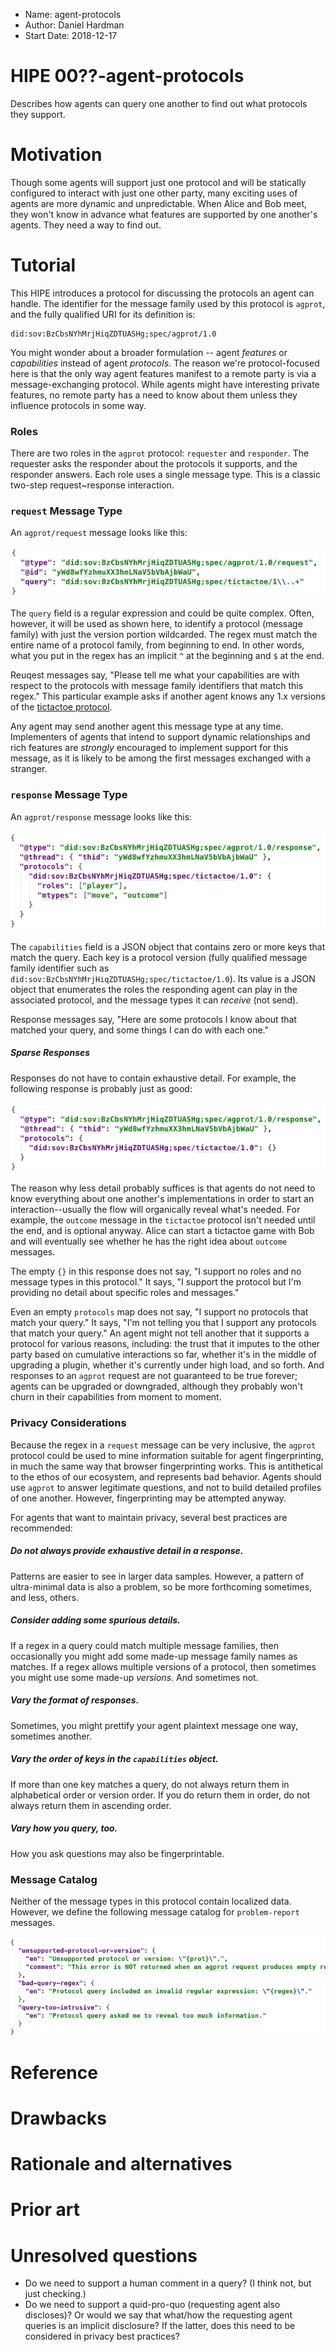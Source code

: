 - Name: agent-protocols
- Author: Daniel Hardman
- Start Date: 2018-12-17

# HIPE 00??-agent-protocols
[summary]: #summary

Describes how agents can query one another to find out what protocols
they support.

# Motivation
[motivation]: #motivation

Though some agents will support just one protocol and will be
statically configured to interact with just one other party, many
exciting uses of agents are more dynamic and unpredictable. When
Alice and Bob meet, they won't know in advance what features are
supported by one another's agents. They need a way to find out.

# Tutorial
[tutorial]: #tutorial

This HIPE introduces a protocol for discussing the protocols an agent
can handle. The identifier for the message family used by this protocol is
`agprot`, and the fully qualified URI for its definition is:

    did:sov:BzCbsNYhMrjHiqZDTUASHg;spec/agprot/1.0
    
You might wonder about a broader formulation -- agent *features* or
*capabilities* instead of agent *protocols*. The reason we're protocol-focused
here is that the only way agent features manifest to a remote party is via a
message-exchanging protocol. While agents might have interesting private
features, no remote party has a need to know about them unless they influence
protocols in some way.

### Roles

There are two roles in the `agprot` protocol: `requester` and
`responder`. The requester asks the responder about the protocols it
 supports, and the responder answers. Each role uses a single message type.
This is a classic two-step request~response interaction.

### `request` Message Type

An `agprot/request` message looks like this:

[![request](request.png)](request.json)

The `query` field is a regular expression and could be quite complex.
Often, however, it will be used as shown here, to identify a protocol
(message family) with just the version portion wildcarded. The regex
must match the entire name of a protocol family, from beginning to end.
In other words, what you put in the regex has an implicit `^` at the
beginning and `$` at the end.

Reuqest messages say, "Please tell me what your capabilities are with
respect to the protocols with message family identifiers that match this
regex." This particular example asks if another agent knows any 1.x
versions of the [tictactoe protocol](x).

Any agent may send another agent this message type at any time.
Implementers of agents that intend to support dynamic relationships
and rich features are *strongly* encouraged to implement support
for this message, as it is likely to be among the first messages
exchanged with a stranger.

### `response` Message Type

An `agprot/response` message looks like this:

[![response](response.png)](response.json)

The `capabilities` field is a JSON object that contains zero or more keys that
match the query. Each key is a protocol version (fully qualified message
family identifier such as `did:sov:BzCbsNYhMrjHiqZDTUASHg;spec/tictactoe/1.0`).
Its value is a JSON object that enumerates the roles the responding agent
can play in the associated protocol, and the message types it can *receive*
(not send).

Response messages say, "Here are some protocols I know about that matched
your query, and some things I can do with each one."

##### Sparse Responses

Responses do not have to contain exhaustive detail. For example, the following
response is probably just as good:

[![simpler response](simpler-response.png)](simpler-response.json)

The reason why less detail probably suffices is that agents do not need to
know everything about one another's implementations in order to start an
interaction--usually the flow will organically reveal what's needed. For
example, the `outcome` message in the `tictactoe` protocol isn't needed
until the end, and is optional anyway. Alice can start a tictactoe game
with Bob and will eventually see whether he has the right idea about
`outcome` messages.

The empty `{}` in this response does not say, "I support no roles and no
message types in this protocol." It says, "I support the protocol but
I'm providing no detail about specific roles and messages."

Even an empty `protocols` map does not say, "I support no protocols
that match your query." It says, "I'm not telling you that I support any
protocols that match your query." An agent might not tell another that
it supports a protocol for various reasons, including: the trust that
it imputes to the other party based on cumulative interactions so far,
whether it's in the middle of upgrading a plugin, whether it's currently
under high load, and so forth. And responses to an `agprot` request are
not guaranteed to be true forever; agents can be upgraded or downgraded,
although they probably won't churn in their capabilities from moment
to moment.

### Privacy Considerations

Because the regex in a `request` message can be very inclusive, the `agprot`
protocol could be used to mine information suitable for agent fingerprinting,
in much the same way that browser fingerprinting works. This is antithetical
to the ethos of our ecosystem, and represents bad behavior. Agents should
use `agprot` to answer legitimate questions, and not to build detailed
profiles of one another. However, fingerprinting may be attempted
anyway.

For agents that want to maintain privacy, several best practices are
recommended:

##### Do not always provide exhaustive detail in a response.

Patterns are easier to see in larger data samples. However, a pattern
of ultra-minimal data is also a problem, so be more forthcoming sometimes,
and less, others.

##### Consider adding some spurious details.

If a regex in a query could match multiple message families, then occasionally
you might add some made-up message family names as matches. If a regex
allows multiple versions of a protocol, then sometimes you might use some
made-up *versions*. And sometimes not.

##### Vary the format of responses.

Sometimes, you might prettify your agent plaintext message one way,
sometimes another.

##### Vary the order of keys in the `capabilities` object.

If more than one key matches a query, do not always return them in
alphabetical order or version order. If you do return them in order,
do not always return them in ascending order.

##### Vary how you query, too.

How you ask questions may also be fingerprintable.
 
### Message Catalog

Neither of the message types in this protocol contain localized data.
However, we define the following message catalog for `problem-report`
messages.

[![error catalog for agprot protocol](catalog.png)](agprot.catalog.json)

# Reference

# Drawbacks

# Rationale and alternatives

# Prior art

# Unresolved questions

- Do we need to support a human comment in a query? (I think not, but just checking.)
- Do we need to support a quid-pro-quo (requesting agent also discloses)? Or
  would we say that what/how the requesting agent queries is an implicit
  disclosure? If the latter, does this need to be considered in privacy 
  best practices?
